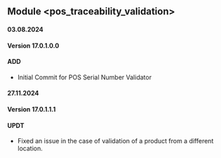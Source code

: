 ## Module <pos_traceability_validation>

#### 03.08.2024
#### Version 17.0.1.0.0
#### ADD
- Initial Commit for POS Serial Number Validator

#### 27.11.2024
#### Version 17.0.1.1.1
#### UPDT
- Fixed an issue in the case of validation of a product from a different location.
